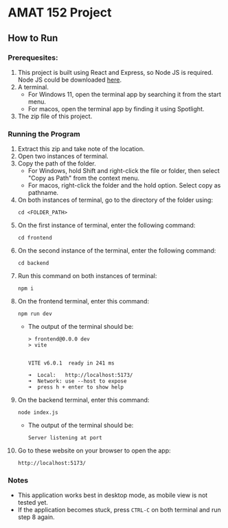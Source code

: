 # AMAT 152 Project

## How to Run

### Prerequesites:
1. This project is built using React and Express, so Node JS is required. Node JS could be downloaded [here](https://nodejs.org/en).
2. A terminal.
    - For Windows 11, open the terminal app by searching it from the start menu.
    - For macos, open the terminal app by finding it using Spotlight.
3. The zip file of this project.

### Running the Program
1. Extract this zip and take note of the location.
2. Open two instances of terminal.
3. Copy the path of the folder.
    - For Windows, hold Shift and right-click the file or folder, then select "Copy as Path" from the context menu.
    - For macos, right-click the folder and the hold option. Select copy as pathname.
4. On both instances of terminal, go to the directory of the folder using:
    ```
    cd <FOLDER_PATH>
    ```
5. On the first instance of terminal, enter the following command:
    ```
    cd frontend
    ```
6. On the second instance of the terminal, enter the following command:
    ```
    cd backend
    ```
7. Run this command on both instances of terminal:
    ```
    npm i
    ```
8. On the frontend terminal, enter this command:
    ```
    npm run dev
    ```
    - The output of the terminal should be:
        ```
        > frontend@0.0.0 dev
        > vite


        VITE v6.0.1  ready in 241 ms

        ➜  Local:   http://localhost:5173/
        ➜  Network: use --host to expose
        ➜  press h + enter to show help
        ```
9. On the backend terminal, enter this command:
    ```
    node index.js
    ```
    - The output of the terminal should be:
        ```
        Server listening at port
        ```
10. Go to these website on your browser to open the app:
    ```
    http://localhost:5173/
    ```

### Notes
- This application works best in desktop mode, as mobile view is not tested yet.
- If the application becomes stuck, press `CTRL-C` on both terminal and run step 8 again.
